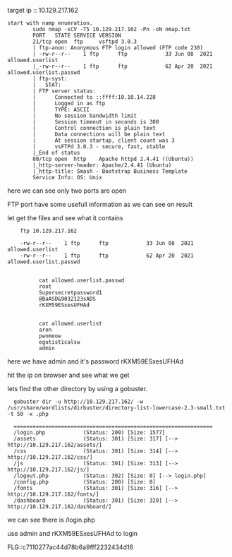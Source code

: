 target ip :: 10.129.217.162

	start with namp enumration.
			sudo nmap -sCV -T5 10.129.217.162 -Pn -oN nmap.txt
			PORT   STATE SERVICE VERSION
			21/tcp open  ftp     vsftpd 3.0.3
			| ftp-anon: Anonymous FTP login allowed (FTP code 230)
			| -rw-r--r--    1 ftp      ftp            33 Jun 08  2021 allowed.userlist
			|_-rw-r--r--    1 ftp      ftp            62 Apr 20  2021 allowed.userlist.passwd
			| ftp-syst: 
			|   STAT: 
			| FTP server status:
			|      Connected to ::ffff:10.10.14.228
			|      Logged in as ftp
			|      TYPE: ASCII
			|      No session bandwidth limit
			|      Session timeout in seconds is 300
			|      Control connection is plain text
			|      Data connections will be plain text
			|      At session startup, client count was 3
			|      vsFTPd 3.0.3 - secure, fast, stable
			|_End of status
			80/tcp open  http    Apache httpd 2.4.41 ((Ubuntu))
			|_http-server-header: Apache/2.4.41 (Ubuntu)
			|_http-title: Smash - Bootstrap Business Template
			Service Info: OS: Unix

here we can see only two ports are open 

FTP port have some usefull information as we can see on result



let get the files and see what it contains 

		ftp 10.129.217.162

		-rw-r--r--    1 ftp      ftp            33 Jun 08  2021 allowed.userlist
		-rw-r--r--    1 ftp      ftp            62 Apr 20  2021 allowed.userlist.passwd


		      cat allowed.userlist.passwd 
		      root
		      Supersecretpassword1
		      @BaASD&9032123sADS
		      rKXM59ESxesUFHAd


		      cat allowed.userlist       
		      aron
		      pwnmeow
		      egotisticalsw
		      admin

here we have admin and it's password rKXM59ESxesUFHAd


hit the ip on browser and see what we get

lets find the other directory by using a gobuster.

      gobuster dir -u http://10.129.217.162/ -w /usr/share/wordlists/dirbuster/directory-list-lowercase-2.3-small.txt -t 50 -x .php

      ===============================================================
      /login.php            (Status: 200) [Size: 1577]
      /assets               (Status: 301) [Size: 317] [--> http://10.129.217.162/assets/]
      /css                  (Status: 301) [Size: 314] [--> http://10.129.217.162/css/]   
      /js                   (Status: 301) [Size: 313] [--> http://10.129.217.162/js/]    
      /logout.php           (Status: 302) [Size: 0] [--> login.php]                      
      /config.php           (Status: 200) [Size: 0]                                      
      /fonts                (Status: 301) [Size: 316] [--> http://10.129.217.162/fonts/] 
      /dashboard            (Status: 301) [Size: 320] [--> http://10.129.217.162/dashboard/]


we can see there is /login.php 

use admin and rKXM59ESxesUFHAd to login 


FLG::c7110277ac44d78b6a9fff2232434d16
